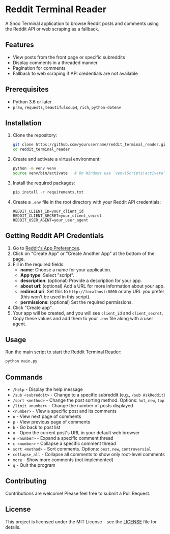 # Reddit Terminal Reader

A Snoo Terminal application to browse Reddit posts and comments using the Reddit API or web scraping as a fallback.

## Features

- View posts from the front page or specific subreddits
- Display comments in a threaded manner
- Pagination for comments
- Fallback to web scraping if API credentials are not available

## Prerequisites

- Python 3.6 or later
- `praw`, `requests`, `beautifulsoup4`, `rich`, `python-dotenv`

## Installation

1. Clone the repository:

   ```sh
   git clone https://github.com/yourusername/reddit_terminal_reader.git
   cd reddit_terminal_reader
   ```

2. Create and activate a virtual environment:

   ```sh
   python -m venv venv
   source venv/bin/activate   # On Windows use `venv\Scripts\activate`
   ```

3. Install the required packages:

   ```sh
   pip install -r requirements.txt
   ```

4. Create a `.env` file in the root directory with your Reddit API credentials:

   ```env
   REDDIT_CLIENT_ID=your_client_id
   REDDIT_CLIENT_SECRET=your_client_secret
   REDDIT_USER_AGENT=your_user_agent
   ```

## Getting Reddit API Credentials

1. Go to [Reddit's App Preferences](https://www.reddit.com/prefs/apps).
2. Click on "Create App" or "Create Another App" at the bottom of the page.
3. Fill in the required fields:
   - **name**: Choose a name for your application.
   - **App type**: Select "script".
   - **description**: (optional) Provide a description for your app.
   - **about url**: (optional) Add a URL for more information about your app.
   - **redirect uri**: Set this to `http://localhost:8000` or any URL you prefer (this won't be used in this script).
   - **permissions**: (optional) Set the required permissions.
4. Click "Create app".
5. Your app will be created, and you will see `client_id` and `client_secret`. Copy these values and add them to your `.env` file along with a user agent.

## Usage

Run the main script to start the Reddit Terminal Reader:

```sh
python main.py
```

## Commands

- `/help` - Display the help message
- `/sub <subreddit>` - Change to a specific subreddit (e.g., `/sub AskReddit`)
- `/sort <method>` - Change the post sorting method. Options: `hot`, `new`, `top`
- `/limit <number>` - Change the number of posts displayed
- `<number>` - View a specific post and its comments
- `n` - View next page of comments
- `p` - View previous page of comments
- `b` - Go back to post list
- `o` - Open the current post's URL in your default web browser
- `e <number>` - Expand a specific comment thread
- `c <number>` - Collapse a specific comment thread
- `sort <method>` - Sort comments. Options: `best`, `new`, `controversial`
- `collapse_all` - Collapse all comments to show only root-level comments
- `more` - Show more comments (not implemented)
- `q` - Quit the program

## Contributing

Contributions are welcome! Please feel free to submit a Pull Request.

## License

This project is licensed under the MIT License - see the [LICENSE](LICENSE) file for details.
